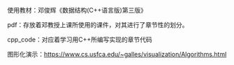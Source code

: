 使用教材：邓俊辉《数据结构(C++语言版)第三版》

pdf：存放着邓教授上课所使用的课件，对其进行了章节性的划分。

cpp_code：对应着学习用C++所编写实现的章节代码

图形化演示：https://www.cs.usfca.edu/~galles/visualization/Algorithms.html
